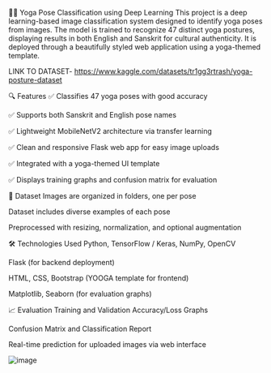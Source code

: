 🧘‍♀️ Yoga Pose Classification using Deep Learning
This project is a deep learning-based image classification system designed to identify yoga poses from images. The model is trained to recognize 47 distinct yoga postures, displaying results in both English and Sanskrit for cultural authenticity. It is deployed through a beautifully styled web application using a yoga-themed template.

LINK TO DATASET- https://www.kaggle.com/datasets/tr1gg3rtrash/yoga-posture-dataset

🔍 Features
✅ Classifies 47 yoga poses with good accuracy

✅ Supports both Sanskrit and English pose names

✅ Lightweight MobileNetV2 architecture via transfer learning

✅ Clean and responsive Flask web app for easy image uploads

✅ Integrated with a yoga-themed UI template

✅ Displays training graphs and confusion matrix for evaluation

📁 Dataset
Images are organized in folders, one per pose

Dataset includes diverse examples of each pose

Preprocessed with resizing, normalization, and optional augmentation

🛠️ Technologies Used
Python, TensorFlow / Keras, NumPy, OpenCV

Flask (for backend deployment)

HTML, CSS, Bootstrap (YOOGA template for frontend)

Matplotlib, Seaborn (for evaluation graphs)

📈 Evaluation
Training and Validation Accuracy/Loss Graphs

Confusion Matrix and Classification Report

Real-time prediction for uploaded images via web interface

![image](https://github.com/user-attachments/assets/e047b817-3c78-470b-9757-a8e866e9d435)

